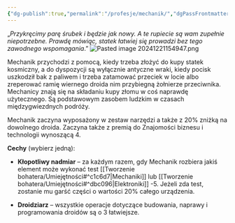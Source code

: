 ```yaml
---
{"dg-publish":true,"permalink":"/profesje/mechanik/","dgPassFrontmatter":true}
---
```


„*Przykręcimy parę śrubek i będzie jak nowy. A te rupiecie są wam zupełnie niepotrzebne. Prawdę mówiąc, statek łatwiej się prowadzi bez tego zawodnego wspomagania*.”
![Pasted image 20241221154947.png](/img/user/Obrazy/Pasted%20image%2020241221154947.png)

Mechanik przychodzi z pomocą, kiedy trzeba złożyć do kupy statek kosmiczny, a do dyspozycji są wyłącznie antyczne wraki, kiedy pocisk uszkodził bak z paliwem i trzeba zatamować przeciek w locie albo zreperować ramię wiernego droida nim przybiegną żołnierze przeciwnika. Mechanicy znają się na składaniu kupy złomu w coś naprawdę użytecznego. Są podstawowym zasobem ludzkim w czasach międzygwiezdnych podróży.

Mechanik zaczyna wyposażony w zestaw narzędzi a także z 20% zniżką na dowolnego droida. Zaczyna także z premią do Znajomości biznesu i technologii wynoszącą 4.

**Cechy** (wybierz jedną):

- **Kłopotliwy nadmiar** – za każdym razem, gdy Mechanik rozbiera jakiś element może wykonać test [[Tworzenie bohatera/Umiejętności#^c1c6d7\|Mechaniki]] lub [[Tworzenie bohatera/Umiejętności#^dbc096\|Elektroniki]] -5. Jeżeli zda test, zostanie mu garść części o wartości 20% całego urządzenia.

- **Droidziarz** – wszystkie operacje dotyczące budowania, naprawy i programowania droidów są o 3 łatwiejsze.